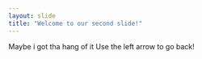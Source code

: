 ```yaml
---
layout: slide
title: "Welcome to our second slide!"
---
```

Maybe i got tha hang of it 
Use the left arrow to go back!
